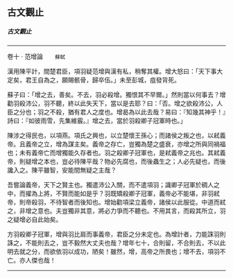 

## 古文觀止

##### 古文觀止

* * *

卷十 ‧ 范增論　　`蘇軾`

漢用陳平計，間楚君臣，項羽疑范增與漢有私，稍奪其權。增大怒曰：「天下事大定矣，君王自為之，願賜骸骨，歸卒伍。」未至彭城，疽發背死。

蘇子曰：「增之去，善矣。不去，羽必殺增。獨恨其不早爾。」然則當以何事去？增勸羽殺沛公，羽不聽，終以此失天下，當以是去耶？曰：「否。增之欲殺沛公，人臣之分也；羽之不殺，猶有君人之度也。增曷為以此去哉？易曰：『知幾其神乎！』詩曰：『如彼雨雪，先集維霰。』增之去，當於羽殺卿子冠軍時也。」

陳涉之得民也，以項燕。項氏之興也，以立楚懷王孫心；而諸侯之叛之也，以弒義帝。且義帝之立，增為謀主矣。義帝之存亡，豈獨為楚之盛衰，亦增之所與同禍福也；未有義帝亡而增獨能久存者也。羽之殺卿子冠軍也，是弒義帝之兆也。其弒義帝，則疑增之本也，豈必待陳平哉？物必先腐也，而後蟲生之；人必先疑也，而後讒入之。陳平雖智，安能間無疑之主哉？

吾嘗論義帝，天下之賢主也。獨遣沛公入關，而不遣項羽；識卿子冠軍於稠人之中，而擢為上將，不賢而能如是乎？羽既矯殺卿子冠軍，義帝必不能堪，非羽弒帝，則帝殺羽，不待智者而後知也。增始勸項梁立義帝，諸侯以此服從。中道而弒之，非增之意也。夫豈獨非其意，將必力爭而不聽也。不用其言，而殺其所立，羽之疑增必自此始矣。

方羽殺卿子冠軍，增與羽比肩而事義帝，君臣之分未定也。為增計者，力能誅羽則誅之，不能則去之，豈不毅然大丈夫也哉？增年七十，合則留，不合則去，不以此明去就之分，而欲依羽以成功，陋矣！雖然，增，高帝之所畏也；增不去，項羽不亡。亦人傑也哉！

* * *

